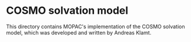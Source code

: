 # COSMO solvation model

This directory contains MOPAC's implementation of the COSMO solvation model,
which was developed and written by Andreas Klamt.
